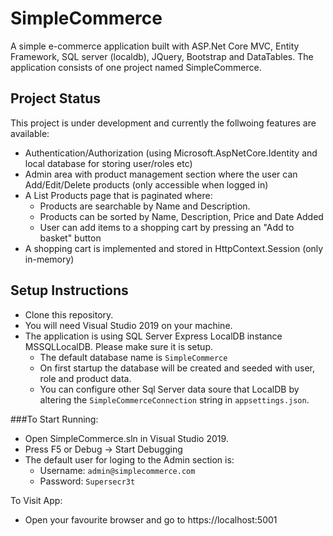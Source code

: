 # SimpleCommerce

A simple e-commerce application built with ASP.Net Core MVC, Entity Framework, SQL server (localdb), JQuery, Bootstrap and DataTables.
The application consists of one project named SimpleCommerce. 

## Project Status

This project is under development and currently the follwoing features are available:
- Authentication/Authorization (using Microsoft.AspNetCore.Identity and local database for storing user/roles etc)
- Admin area with product management section where the user can Add/Edit/Delete products (only accessible when logged in)
- A List Products page that is paginated where:
  - Products are searchable by Name and Description. 
  - Products can be sorted by Name, Description, Price and Date Added
  - User can add items to a shopping cart by pressing an "Add to basket" button
- A shopping cart is implemented and stored in HttpContext.Session (only in-memory)

## Setup Instructions

- Clone this repository. 
- You will need Visual Studio 2019 on your machine.  
- The application is using SQL Server Express LocalDB instance MSSQLLocalDB. Please make sure it is setup.
  - The default database name is `SimpleCommerce`
  - On first startup the database will be created and seeded with user, role and product data.
  - You can configure other Sql Server data soure that LocalDB by altering the `SimpleCommerceConnection` string in `appsettings.json`.

###To Start Running:

- Open SimpleCommerce.sln in Visual Studio 2019.
- Press F5 or Debug -> Start Debugging
- The default user for loging to the Admin section is:
  - Username: `admin@simplecommerce.com`
  - Password: `Supersecr3t`

To Visit App:
- Open your favourite browser and go to https://localhost:5001
